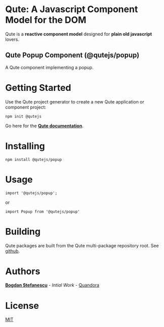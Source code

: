 # Qute: A Javascript Component Model for the DOM

Qute is a **reactive component model** designed for **plain old javascript** lovers.

## Qute Popup Component (@qutejs/popup)

A Qute component implementing a popup.

# Getting Started

Use the Qute project generator to create a new Qute application or component project:

```
npm init @qutejs
```

Go here for the **[Qute documentation](https://qutejs.org)**.

# Installing

```
npm install @qutejs/popup
```

# Usage

```
import '@qutejs/popup';
```

or

```
import Popup from '@qutejs/popup'
```

# Building

Qute packages are built from the Qute multi-package repository root.
See [github](https://github.com/bstefanescu/qutejs).

# Authors

**[Bogdan Stefanescu](mailto:bogdan@quandora.com)** - *Intial Work* - [Quandora](https://quandora.com)

# License

[MIT](LICENSE)


